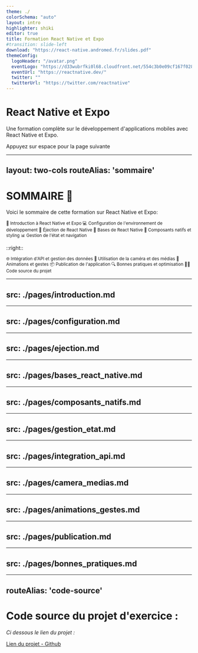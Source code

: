 ```yaml
---
theme: ./
colorSchema: "auto"
layout: intro
highlighter: shiki
editor: true
title: Formation React Native et Expo
#transition: slide-left
download: "https://react-native.andromed.fr/slides.pdf"
themeConfig:
  logoHeader: "/avatar.png"
  eventLogo: "https://d33wubrfki0l68.cloudfront.net/554c3b0e09cf167f0281fda839a5433f2040b349/ecfc9/img/header_logo.svg"
  eventUrl: "https://reactnative.dev/"
  twitter: ""
  twitterUrl: "https://twitter.com/reactnative"
---
```


# React Native et Expo

Une formation complète sur le développement d'applications mobiles avec React Native et Expo.

<div class="pt-12">
  <span @click="next" class="px-2 p-1 rounded cursor-pointer hover:bg-white hover:bg-opacity-10">
    Appuyez sur espace pour la page suivante <carbon:arrow-right class="inline"/>
  </span>
</div>

---
layout: two-cols
routeAlias: 'sommaire'
---

<a name="SOMMAIRE" id="sommaire"></a>

# SOMMAIRE 📜

Voici le sommaire de cette formation sur React Native et Expo:

<small>

<div class="flex flex-col gap-2">
<Link to="introduction-react-native">🚀 Introduction à React Native et Expo</Link>
<Link to="configuration-environnement">💻 Configuration de l'environnement de développement</Link>
<Link to="ejection-react-native">🔧 Éjection de React Native</Link>
<Link to="bases-react-native">🔧 Bases de React Native</Link>
<Link to="composants-natifs-styling">📱 Composants natifs et styling</Link>
<Link to="gestion-etat-navigation">📊 Gestion de l'état et navigation</Link>
</div>

</small>

::right::

<small>

<div class="flex flex-col gap-2">
<Link to="integration-api-donnees">🌐 Intégration d'API et gestion des données</Link>
<Link to="camera-medias">📸 Utilisation de la caméra et des médias</Link>
<Link to="animations-gestes">🎨 Animations et gestes</Link>
<Link to="publication-application">📦 Publication de l'application</Link>
<Link to="bonnes-pratiques-optimisation">🔍 Bonnes pratiques et optimisation</Link>
<Link to="code-source">🧑‍💻 Code source du projet</Link>
</div>

</small>

---
src: ./pages/introduction.md
---

---
src: ./pages/configuration.md
---

---
src: ./pages/ejection.md
---

---
src: ./pages/bases_react_native.md
---

---
src: ./pages/composants_natifs.md
---

---
src: ./pages/gestion_etat.md
---

---
src: ./pages/integration_api.md
---

---
src: ./pages/camera_medias.md
---

---
src: ./pages/animations_gestes.md
---

---
src: ./pages/publication.md
---

---
src: ./pages/bonnes_pratiques.md
---

---
routeAlias: 'code-source'
---

# Code source du projet d'exercice : 

*Ci dessous le lien du projet :*

[Lien du projet - Github](https://github.com/JSurquin/expo-tinder-like-sample)